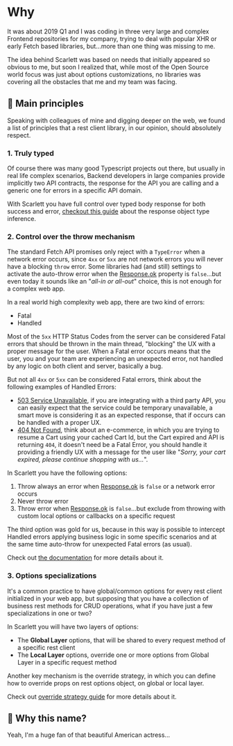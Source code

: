 # Why

It was about 2019 Q1 and I was coding in three very large and complex Frontend repositories for my company, trying to deal with popular XHR or early Fetch based libraries, but...more than one thing was missing to me.

The idea behind Scarlett was based on needs that initially appeared so obvious to me, but soon I realized that, while most of the Open Source world focus was just about options customizations, no libraries was covering all the obstacles that me and my team was facing.

## 📕 Main principles

Speaking with colleagues of mine and digging deeper on the web, we found a list of principles that a rest client library, in our opinion, should absolutely respect.

### 1. Truly typed

Of course there was many good Typescript projects out there, but usually in real life complex scenarios, Backend developers in large companies provide implicitly two API contracts, the response for the API you are calling and a generic one for errors in a specific API domain.

With Scarlett you have full control over typed body response for both success and error, [checkout this guide](/api/response-object) about the response object type inference.

### 2. Control over the throw mechanism

The standard Fetch API promises only reject with a `TypeError` when a network error occurs, since `4xx` or `5xx` are not network errors you will never have a blocking `throw` error. Some libraries had (and still) settings to activate the auto-throw error when the [Response.ok](https://developer.mozilla.org/en-US/docs/Web/API/Response/ok) property is `false`...but even today it sounds like an "*all-in or all-out*" choice, this is not enough for a complex web app.

In a real world high complexity web app, there are two kind of errors:
* Fatal
* Handled

Most of the `5xx` HTTP Status Codes from the server can be considered Fatal errors that should be thrown in the main thread, "blocking" the UX with a proper message for the user. When a Fatal error occurs means that the user, you and your team are experiencing an unexpected error, not handled by any logic on both client and server, basically a bug.

But not all `4xx` or `5xx` can be considered Fatal errors, think about the following examples of Handled Errors:
* [503 Service Unavailable](https://developer.mozilla.org/en-US/docs/Web/HTTP/Status/503), if you are integrating with a third party API, you can easily expect that the service could be temporary unavailable, a smart move is considering it as an expected response, that if occurs can be handled with a proper UX.
* [404 Not Found](https://developer.mozilla.org/en-US/docs/Web/HTTP/Status/404), think about an e-commerce, in which you are trying to resume a Cart using your cached Cart Id, but the Cart expired and API is returning `404`, it doesn't need be a Fatal Error, you should handle it providing a friendly UX with a message for the user like "*Sorry, your cart expired, please continue shopping with us...*".

In Scarlett you have the following options:
1. Throw always an error when [Response.ok](https://developer.mozilla.org/en-US/docs/Web/API/Response/ok) is `false` or a network error occurs
2. Never throw error
3. Throw error when [Response.ok](https://developer.mozilla.org/en-US/docs/Web/API/Response/ok) is `false`...but exclude from throwing with custom local options or callbacks on a specific request

The third option was gold for us, because in this way is possible to intercept Handled errors applying business logic in some specific scenarios and at the same time auto-throw for unexpected Fatal errors (as usual).

Check out [the documentation](/api/request-options#throwexcluding) for more details about it.

### 3. Options specializations

It's a common practice to have global/common options for every rest client initialized in your web app, but supposing that you have a collection of business rest methods for CRUD operations, what if you have just a few specializations in one or two?

In Scarlett you will have two layers of options:
* The **Global Layer** options, that will be shared to every request method of a specific rest client
* The **Local Layer** options, override one or more options from Global Layer in a specific request method

Another key mechanism is the override strategy, in which you can define how to override props on rest options object, on global or local layer.

Check out [override strategy guide](/api/request-options#overridestrategy) for more details about it.

## 😬 Why this name?

Yeah, I'm a huge fan of that beautiful American actress...
